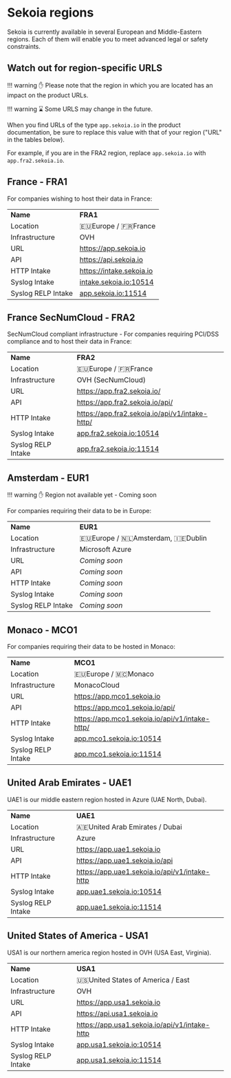 # Sekoia regions

Sekoia is currently available in several European and Middle-Eastern regions. Each of them will enable you to meet advanced legal or safety constraints.

## Watch out for region-specific URLS

!!! warning
    ✋ Please note that the region in which you are located has an impact on the product URLs.

!!! warning
    ⌛ Some URLS may change in the future.

When you find URLs of the type <code>app.sekoia.io</code> in the product documentation, be sure to replace this value with that of your region ("URL" in the tables below).

For example, if you are in the FRA2 region, replace <code>app.sekoia.io</code> with <code>app.fra2.sekoia.io</code>. 

## France - FRA1

For companies wishing to host their data in France: 

<table style="width:100%">
    <tbody>
        <tr>
            <td><strong>Name</strong></td>
            <td><strong>FRA1</strong></td>
        </tr>
        <tr>
            <td>Location</td>
            <td>🇪🇺Europe / 🇫🇷France</td>
        </tr>
        <tr>
            <td>Infrastructure</td>
            <td>OVH</td>
        </tr>
        <tr>
            <td>URL</td>
            <td><a href="https://app.sekoia.io">https://app.sekoia.io</a></td>
        </tr>
        <tr>
            <td>API</td>
            <td><a href="https://api.sekoia.io">https://api.sekoia.io</a></td>
        </tr>
        <tr>
            <td>HTTP Intake</td>
            <td><a href="https://intake.sekoia.io/">https://intake.sekoia.io</a></td>
        </tr>
        <tr>
            <td>Syslog Intake</td>
            <td><a href="intake.sekoia.io:10514">intake.sekoia.io:10514</a></td>
        </tr>
        <tr>
            <td>Syslog RELP Intake</td>
            <td><a href="app.sekoia.io:11514">app.sekoia.io:11514</a></td>
        </tr>
    </tbody>
</table>

## France SecNumCloud - FRA2

SecNumCloud compliant infrastructure - For companies requiring PCI/DSS compliance and to host their data in France: 

<table style="width:100%">
    <tbody>
        <tr>
            <td><strong>Name</strong></td>
            <td><strong>FRA2</strong></td>
        </tr>
        <tr>
            <td>Location</td>
            <td>🇪🇺Europe / 🇫🇷France</td>
        </tr>
        <tr>
            <td>Infrastructure</td>
            <td>OVH (SecNumCloud)</td>
        </tr>
        <tr>
            <td>URL</td>
            <td><a href="https://app.fra2.sekoia.io/">https://app.fra2.sekoia.io/</a></td>
        </tr>
        <tr>
            <td>API</td>
            <td><a href="https://app.fra2.sekoia.io/api/">https://app.fra2.sekoia.io/api/</a></td>
        </tr>
        <tr>
            <td>HTTP Intake</td>
            <td><a href="https://app.fra2.sekoia.io/api/v1/intake-http/">https://app.fra2.sekoia.io/api/v1/intake-http/</a></td>
        </tr>
        <tr>
            <td>Syslog Intake</td>
            <td><a href="app.fra2.sekoia.io:10514">app.fra2.sekoia.io:10514</a></td>
        </tr>
        <tr>
            <td>Syslog RELP Intake</td>
            <td><a href="app.fra2.sekoia.io:11514">app.fra2.sekoia.io:11514</a></td>
        </tr>
    </tbody>
</table>

## Amsterdam - EUR1

!!! warning
    ✋ Region not available yet - Coming soon

For companies requiring their data to be in Europe: 

<table style="width:100%">
    <tbody>
        <tr>
            <td><strong>Name</strong></td>
            <td><strong>EUR1</strong></td>
        </tr>
        <tr>
            <td>Location</td>
            <td>🇪🇺Europe / 🇳🇱Amsterdam, 🇮🇪Dublin</td>
        </tr>
        <tr>
            <td>Infrastructure</td>
            <td>Microsoft Azure</td>
        </tr>
        <tr>
            <td>URL</td>
            <td> <i>Coming soon</i></td>
        </tr>
        <tr>
            <td>API</td>
            <td> <i>Coming soon</i></td>
        </tr>
        <tr>
            <td>HTTP Intake</td>
            <td> <i>Coming soon</i></td>
        </tr>
        <tr>
            <td>Syslog Intake</td>
            <td> <i>Coming soon</i></td>
        </tr>
        <tr>
            <td>Syslog RELP Intake</td>
            <td> <i>Coming soon</i></td>
        </tr>
    </tbody>
</table>

## Monaco - MCO1

For companies requiring their data to be hosted in Monaco: 

<table style="width:100%">
    <tbody>
        <tr>
            <td><strong>Name</strong></td>
            <td><strong>MCO1</strong></td>
        </tr>
        <tr>
            <td>Location</td>
            <td>🇪🇺Europe / 🇲🇨Monaco</td>
        </tr>
        <tr>
            <td>Infrastructure</td>
            <td>MonacoCloud</td>
        </tr>
        <tr>
            <td>URL</td>
            <td><a href="https://app.mco1.sekoia.io">https://app.mco1.sekoia.io</a></td>
        </tr>
        <tr>
            <td>API</td>
            <td><a href="https://app.mco1.sekoia.io/api/">https://app.mco1.sekoia.io/api/</a></td>
        </tr>
        <tr>
            <td>HTTP Intake</td>
            <td><a href="https://app.mco1.sekoia.io/api/v1/intake-http/">https://app.mco1.sekoia.io/api/v1/intake-http/</a></td>
        </tr>
        <tr>
            <td>Syslog Intake</td>
            <td><a href="app.mco1.sekoia.io:10514">app.mco1.sekoia.io:10514</a></td>
        </tr>
        <tr>
            <td>Syslog RELP Intake</td>
            <td><a href="app.mco1.sekoia.io:11514">app.mco1.sekoia.io:11514</a></td>
        </tr>
    </tbody>
</table>

## United Arab Emirates - UAE1

UAE1 is our middle eastern region hosted in Azure (UAE North, Dubai). 

<table style="width:100%">
    <tbody>
        <tr>
            <td><strong>Name</strong></td>
            <td><strong>UAE1</strong></td>
        </tr>
        <tr>
            <td>Location</td>
            <td>🇦🇪United Arab Emirates / Dubai</td>
        </tr>
        <tr>
            <td>Infrastructure</td>
            <td>Azure</td>
        </tr>
        <tr>
            <td>URL</td>
            <td><a href="https://app.uae1.sekoia.io">https://app.uae1.sekoia.io</a></td>
        </tr>
        <tr>
            <td>API</td>
            <td><a href="https://app.uae1.sekoia.io/api">https://app.uae1.sekoia.io/api</a></td>
        </tr>
        <tr>
            <td>HTTP Intake</td>
            <td><a href="https://app.uae1.sekoia.io/api/v1/intake-http">https://app.uae1.sekoia.io/api/v1/intake-http</a></td>
        </tr>
        <tr>
            <td>Syslog Intake</td>
            <td><a href="app.uae1.sekoia.io:10514">app.uae1.sekoia.io:10514</a></td>
        </tr>
        <tr>
            <td>Syslog RELP Intake</td>
            <td><a href="app.uae1.sekoia.io:11514">app.uae1.sekoia.io:11514</a></td>
        </tr>
    </tbody>
</table>

## United States of America - USA1

USA1 is our northern america region hosted in OVH (USA East, Virginia). 

<table style="width:100%">
    <tbody>
        <tr>
            <td><strong>Name</strong></td>
            <td><strong>USA1</strong></td>
        </tr>
        <tr>
            <td>Location</td>
            <td>🇺🇸United States of America / East</td>
        </tr>
        <tr>
            <td>Infrastructure</td>
            <td>OVH</td>
        </tr>
        <tr>
            <td>URL</td>
            <td><a href="https://app.usa1.sekoia.io">https://app.usa1.sekoia.io</a></td>
        </tr>
        <tr>
            <td>API</td>
            <td><a href="https://api.usa1.sekoia.io">https://api.usa1.sekoia.io</a></td>
        </tr>
        <tr>
            <td>HTTP Intake</td>
            <td><a href="https://app.usa1.sekoia.io/api/v1/intake-http">https://app.usa1.sekoia.io/api/v1/intake-http</a></td>
        </tr>
        <tr>
            <td>Syslog Intake</td>
            <td><a href="app.usa1.sekoia.io:10514">app.usa1.sekoia.io:10514</a></td>
        </tr>
        <tr>
            <td>Syslog RELP Intake</td>
            <td><a href="app.usa1.sekoia.io:11514">app.usa1.sekoia.io:11514</a></td>
        </tr>
    </tbody>
</table>

